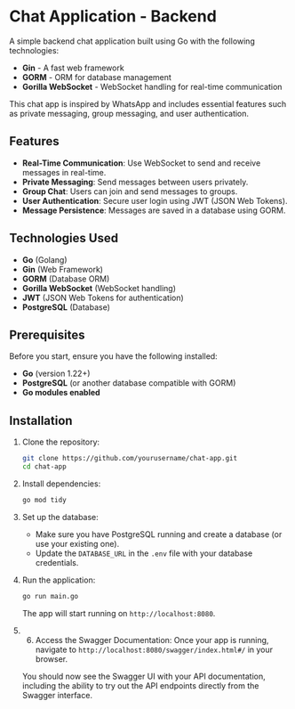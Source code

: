 
# Chat Application - Backend

A simple backend chat application built using Go with the following technologies:
- **Gin** - A fast web framework
- **GORM** - ORM for database management
- **Gorilla WebSocket** - WebSocket handling for real-time communication

This chat app is inspired by WhatsApp and includes essential features such as private messaging, group messaging, and user authentication.

## Features

- **Real-Time Communication**: Use WebSocket to send and receive messages in real-time.
- **Private Messaging**: Send messages between users privately.
- **Group Chat**: Users can join and send messages to groups.
- **User Authentication**: Secure user login using JWT (JSON Web Tokens).
- **Message Persistence**: Messages are saved in a database using GORM.
  
## Technologies Used

- **Go** (Golang)
- **Gin** (Web Framework)
- **GORM** (Database ORM)
- **Gorilla WebSocket** (WebSocket handling)
- **JWT** (JSON Web Tokens for authentication)
- **PostgreSQL** (Database)

## Prerequisites

Before you start, ensure you have the following installed:
- **Go** (version 1.22+)
- **PostgreSQL** (or another database compatible with GORM)
- **Go modules enabled**

## Installation

1. Clone the repository:
   ```bash
   git clone https://github.com/yourusername/chat-app.git
   cd chat-app
   ```

2. Install dependencies:
   ```bash
   go mod tidy
   ```

3. Set up the database:
   - Make sure you have PostgreSQL running and create a database (or use your existing one).
   - Update the `DATABASE_URL` in the `.env` file with your database credentials.

4. Run the application:
   ```bash
   go run main.go
   ```

   The app will start running on `http://localhost:8080`.

5. 6. Access the Swagger Documentation:
   Once your app is running, navigate to `http://localhost:8080/swagger/index.html#/` in your browser.

   You should now see the Swagger UI with your API documentation, including the ability to try out the API endpoints directly from the Swagger interface.

